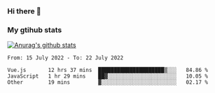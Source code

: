 ### Hi there 👋

### My gtihub stats

[![Anurag's github stats](https://github-readme-stats.vercel.app/api?username=gaozhidong)](https://github.com/gaozhidong/github-readme-stats)

<!--START_SECTION:waka-->

```text
From: 15 July 2022 - To: 22 July 2022

Vue.js       12 hrs 37 mins  █████████████████████▒░░░   84.86 %
JavaScript   1 hr 29 mins    ██▓░░░░░░░░░░░░░░░░░░░░░░   10.05 %
Other        19 mins         ▓░░░░░░░░░░░░░░░░░░░░░░░░   02.17 %
```

<!--END_SECTION:waka-->